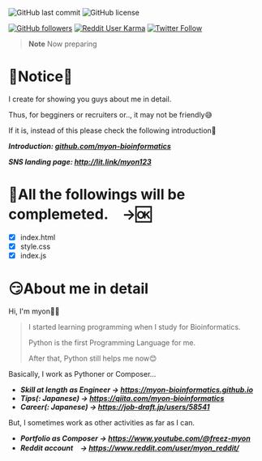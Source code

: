 ![GitHub last commit](https://img.shields.io/github/last-commit/myon-bioinformatics/myon-bioinformatics.github.io)
![GitHub license](https://img.shields.io/github/license/myon-bioinformatics/HelpYouBuildServer)

[![GitHub followers](https://img.shields.io/github/followers/myon-bioinformatics?style=social)](https://github.com/myon-bioinformatics)
[![Reddit User Karma](https://img.shields.io/reddit/user-karma/combined/myon_reddit?style=social)](https://www.reddit.com/user/myon_reddit/)
[![Twitter Follow](https://img.shields.io/twitter/follow/myonitbusiness?style=social)](https://twitter.com/myonitbusiness)

>__Note__ Now preparing

# 🤠Notice🤠
I create for showing you guys about me in detail.

Thus, for begginers or recruiters or.., it may not be friendly😅

If it is, instead of this please check the following introduction🫡

_**Introduction: [github.com/myon-bioinformatics](https://github.com/myon-bioinformatics/myon-bioinformatics)**_

_**SNS landing page: http://lit.link/myon123**_


# 🤧All the followings will be complemeted.　→🆗
- [x] index.html
- [x] style.css
- [x] index.js

# 😏About me in detail
Hi, I'm myon🐍🎸

> I started learning programming when I study for Bioinformatics.
>
> Python is the first Programming Language for me.
>
> After that, Python still helps me now😊

Basically, I work as Pythoner or Composer...

- _**Skill at length as Engineer → https://myon-bioinformatics.github.io**_
- _**Tips(: Japanese) → https://qiita.com/myon-bioinformatics**_
- _**Career(: Japanese) → https://job-draft.jp/users/58541**_

But, I sometimes work as other activities as far as I can.

- _**Portfolio as Composer → https://www.youtube.com/@freez-myon**_
- _**Reddit account　→ https://www.reddit.com/user/myon_reddit/**_




